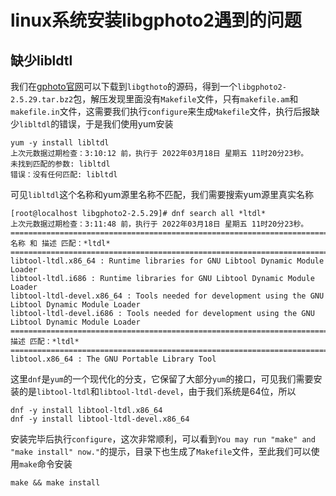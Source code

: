 # linux系统安装libgphoto2遇到的问题
## 缺少libldtl
我们在[gphoto官网](http://gphoto.org/)可以下载到`libgthoto`的源码，得到一个`libgphoto2-2.5.29.tar.bz2`包，解压发现里面没有`Makefile`文件，只有`makefile.am`和`makefile.in`文件，这需要我们执行`configure`来生成`Makefile`文件，执行后报缺少`libltdl`的错误，于是我们使用yum安装
```
yum -y install libltdl
上次元数据过期检查：3:10:12 前，执行于 2022年03月18日 星期五 11时20分23秒。
未找到匹配的参数: libltdl
错误：没有任何匹配: libltdl

```
可见`libltdl`这个名称和yum源里名称不匹配，我们需要搜索yum源里真实名称
```
[root@localhost libgphoto2-2.5.29]# dnf search all *ltdl*
上次元数据过期检查：3:11:48 前，执行于 2022年03月18日 星期五 11时20分23秒。
=========================================================================================== 名称 和 描述 匹配：*ltdl* ===========================================================================================
libtool-ltdl.x86_64 : Runtime libraries for GNU Libtool Dynamic Module Loader
libtool-ltdl.i686 : Runtime libraries for GNU Libtool Dynamic Module Loader
libtool-ltdl-devel.x86_64 : Tools needed for development using the GNU Libtool Dynamic Module Loader
libtool-ltdl-devel.i686 : Tools needed for development using the GNU Libtool Dynamic Module Loader
=============================================================================================== 描述 匹配：*ltdl* ===============================================================================================
libtool.x86_64 : The GNU Portable Library Tool
```
这里`dnf`是`yum`的一个现代化的分支，它保留了大部分`yum`的接口，可见我们需要安装的是`libtool-ltdl`和`libtool-ltdl-devel`，由于我们系统是64位，所以
```
dnf -y install libtool-ltdl.x86_64
dnf -y install libtool-ltdl-devel.x86_64
```
安装完毕后执行`configure`，这次非常顺利，可以看到`You may run "make" and "make install" now."`的提示，目录下也生成了`Makefile`文件，至此我们可以使用`make`命令安装
```
make && make install
```